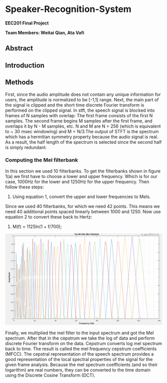 # Speaker-Recognition-System
**EEC201 Final Project**

**Team Members: Weitai Qian, Ata Vafi**

## Abstract

## Introduction

## Methods
First, since the audio amplitude does not contain any unique information for users, the amplitude is normalized to be [-1,1] range. Next, the main part of the signal is clipped and the short time discrete Fourier transform is performed on the clipped signal. In stft, the speech signal is blocked into frames of N samples with overlap: The first frame consists of the first N samples. The second frame begins M samples after the first frame, and overlaps it by N - M samples, etc. N and M are N = 256 (which is equivalent to ~ 30 msec windowing) and M = N/3.The output of STFT is the spectrum which has a hermitian symmetry property because the audio signal is real. As a result, the half length of the spectrum is selected since the second half is simply redundant. 

### Computing the Mel filterbank
In this section we used 10 filterbanks. To get the filterbanks shown in figure 1(a) we first have to choose a lower and upper frequency. Which is for our case, 1000Hz for the lower and 1250Hz for the upper frequency. Then follow these steps:
1)	Using equation 1, convert the upper and lower frequencies to Mels. 

Since we used 40 filterbanks, for which we need 42 points. This means we need 40 additional points spaced linearly between 1000 and 1250. Now use equation 2 to convert these back to Hertz:
1)	M(f) = 1125ln(1 + f/700);

![alt text](https://github.com/Garyqwt/Speaker-Recognition-System/blob/ec48416b8d99bec86f16d6bdb98e3883bb3318d5/image/MFCC_40.png?raw=true)

Finally, we multiplied the mel filter to the input spectrum and got the Mel spectrum. After that in the cepstrum we take the log of data and perform discrete Fourier transform on the data. Cepstrum converts log mel spectrum back to time. The result is called the mel frequency cepstrum coefficients (MFCC). The cepstral representation of the speech spectrum provides a good representation of the local spectral properties of the signal for the given frame analysis. Because the mel spectrum coefficients (and so their logarithm) are real numbers, they can be converted to the time domain using the Discrete Cosine Transform (DCT).
